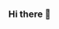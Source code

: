 ### Hi there 👋

<!--
- 📱I can be reached at Carol.Conkling@drexel.edu
- ⛵️ I grew up in Port Washington, New York.
- 🧑‍🎓I am in the process of getting my Master of Library and Information Sciences.
- 📰 My goal is to be an archivist at a university.
- 🔔 I live in Philadelphia.
- 📚I am currently learning about data and digital stewardship. 
- 🥊I plan to get back into kickboxing.
- 🎹 I would like to learn how to play the piano.
-
- 
- 
- 
-->
